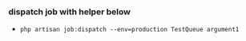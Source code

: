 ### dispatch job with helper below
- `php artisan job:dispatch --env=production TestQueue argument1`
